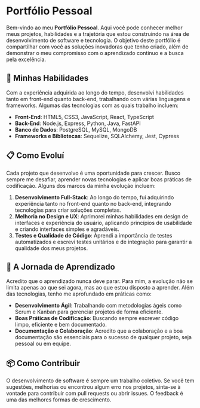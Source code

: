 

# Portfólio Pessoal

Bem-vindo ao meu **Portfólio Pessoal**. Aqui você pode conhecer melhor meus projetos, habilidades e a trajetória que estou construindo na área de desenvolvimento de software e tecnologia. O objetivo deste portfólio é compartilhar com você as soluções inovadoras que tenho criado, além de demonstrar o meu compromisso com o aprendizado contínuo e a busca pela excelência.

## 🚀 Minhas Habilidades

Com a experiência adquirida ao longo do tempo, desenvolvi habilidades tanto em front-end quanto back-end, trabalhando com várias linguagens e frameworks. Algumas das tecnologias com as quais trabalho incluem:

- **Front-End**: HTML5, CSS3, JavaScript, React, TypeScript
- **Back-End**: Node.js, Express, Python, Java, FastAPI
- **Banco de Dados**: PostgreSQL, MySQL, MongoDB
- **Frameworks e Bibliotecas**: Sequelize, SQLAlchemy, Jest, Cypress

## 📋 Como Evoluí

Cada projeto que desenvolvo é uma oportunidade para crescer. Busco sempre me desafiar, aprender novas tecnologias e aplicar boas práticas de codificação. Alguns dos marcos da minha evolução incluem:

1. **Desenvolvimento Full-Stack**: Ao longo do tempo, fui adquirindo experiência tanto no front-end quanto no back-end, integrando tecnologias para criar soluções completas.
2. **Melhoria no Design e UX**: Aprimorei minhas habilidades em design de interfaces e experiência do usuário, aplicando princípios de usabilidade e criando interfaces simples e agradáveis.
3. **Testes e Qualidade de Código**: Aprendi a importância de testes automatizados e escrevi testes unitários e de integração para garantir a qualidade dos meus projetos.

## 🎨 A Jornada de Aprendizado

Acredito que o aprendizado nunca deve parar. Para mim, a evolução não se limita apenas ao que sei agora, mas ao que estou disposto a aprender. Além das tecnologias, tenho me aprofundado em práticas como:

- **Desenvolvimento Ágil**: Trabalhando com metodologias ágeis como Scrum e Kanban para gerenciar projetos de forma eficiente.
- **Boas Práticas de Codificação**: Buscando sempre escrever código limpo, eficiente e bem documentado.
- **Documentação e Colaboração**: Acredito que a colaboração e a boa documentação são essenciais para o sucesso de qualquer projeto, seja pessoal ou em equipe.

## 📦 Como Contribuir

O desenvolvimento de software é sempre um trabalho coletivo. Se você tem sugestões, melhorias ou encontrou algum erro nos projetos, sinta-se à vontade para contribuir com pull requests ou abrir issues. O feedback é uma das melhores formas de crescimento.


